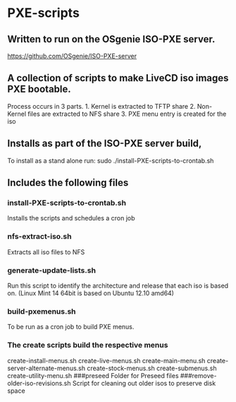 PXE-scripts
===========

## Written to run on the OSgenie ISO-PXE server.
https://github.com/OSgenie/ISO-PXE-server

## A collection of scripts to make LiveCD iso images PXE bootable.
Process occurs in 3 parts.
    1. Kernel is extracted to TFTP share
    2. Non-Kernel files are extracted to NFS share
    3. PXE menu entry is created for the iso
    
## Installs as part of the ISO-PXE server build,
To install as a stand alone run:
sudo ./install-PXE-scripts-to-crontab.sh

## Includes the following files
### install-PXE-scripts-to-crontab.sh
Installs the scripts and schedules a cron job
### nfs-extract-iso.sh
Extracts all iso files to NFS
### generate-update-lists.sh
Run this script to identify the architecture and release that each iso is based on. (Linux Mint 14 64bit is based on Ubuntu 12.10 amd64)
### build-pxemenus.sh
To be run as a cron job to build PXE menus.
### The create scripts build the respective menus
create-install-menus.sh
create-live-menus.sh
create-main-menu.sh
create-server-alternate-menus.sh
create-stock-menus.sh
create-submenus.sh
create-utility-menu.sh
###preseed
Folder for Preseed files
###remove-older-iso-revisions.sh
Script for cleaning out older isos to preserve disk space